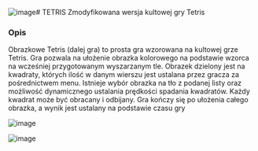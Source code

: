 ![image](https://github.com/DK333D/TETRIS/assets/64826011/1cc4321e-8c95-40ff-8a2c-a5d4ed8f9ff1)# TETRIS
Zmodyfikowana wersja kultowej gry Tetris

### Opis
Obrazkowe Tetris (dalej gra) to prosta gra wzorowana na kultowej grze Tetris. Gra pozwala na ułożenie 
obrazka kolorowego na podstawie wzorca na wcześniej przygotowanym wyszarzanym tle. Obrazek 
dzielony jest na kwadraty, których ilość w danym wierszu jest ustalana przez gracza za pośrednictwem 
menu. Istnieje wybór obrazka na tło z podanej listy oraz możliwość dynamicznego ustalania prędkości 
spadania kwadratów. Każdy kwadrat może być obracany i odbijany. Gra kończy się po ułożenia całego 
obrazka, a wynik jest ustalany na podstawie czasu gry


![image](https://github.com/DK333D/TETRIS/assets/64826011/c8ed7651-0e6c-45c8-9039-19ca81fc0c10)

![image](https://github.com/DK333D/TETRIS/assets/64826011/75e204cb-87fc-48bf-a466-131929eb9f47)
